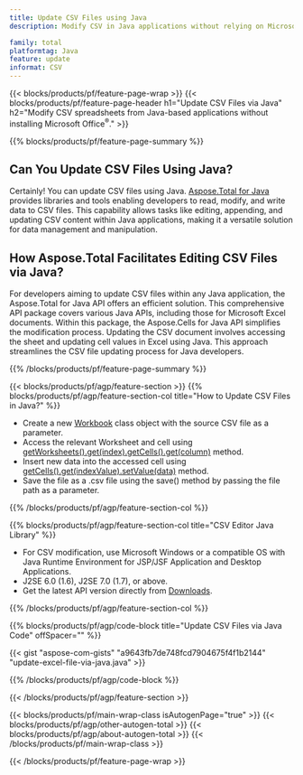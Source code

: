 ```yaml
---
title: Update CSV Files using Java
description: Modify CSV in Java applications without relying on Microsoft Excel. Optimize code for the fastest way to write and edit Excel files in Java.

family: total
platformtag: Java
feature: update
informat: CSV
---
```


{{< blocks/products/pf/feature-page-wrap >}}
{{< blocks/products/pf/feature-page-header h1="Update CSV Files via Java" h2="Modify CSV spreadsheets from Java-based applications without installing Microsoft Office<sup>&reg;</sup>." >}}

{{% blocks/products/pf/feature-page-summary %}}

<h2 class="heading-border">Can You Update CSV Files Using Java?</h2>

Certainly! You can update CSV files using Java. [Aspose.Total for Java](https://products.aspose.com/total/java/) provides libraries and tools enabling developers to read, modify, and write data to CSV files. This capability allows tasks like editing, appending, and updating CSV content within Java applications, making it a versatile solution for data management and manipulation.

<h2 class="heading-border">How Aspose.Total Facilitates Editing CSV Files via Java?</h2>

For developers aiming to update CSV files within any Java application, the Aspose.Total for Java API offers an efficient solution. This comprehensive API package covers various Java APIs, including those for Microsoft Excel documents. Within this package, the Aspose.Cells for Java API simplifies the modification process. Updating the CSV document involves accessing the sheet and updating cell values in Excel using Java. This approach streamlines the CSV file updating process for Java developers.

{{% /blocks/products/pf/feature-page-summary %}}

{{< blocks/products/pf/agp/feature-section >}}
{{% blocks/products/pf/agp/feature-section-col title="How to Update CSV Files in Java?" %}}

- Create a new [Workbook](https://reference.aspose.com/cells/java/com.aspose.cells/Workbook) class object with the source CSV file as a parameter.
- Access the relevant Worksheet and cell using [getWorksheets().get(index).getCells().get(column)](https://reference.aspose.com/cells/java/com.aspose.cells/cells#Item%20(int)) method.
- Insert new data into the accessed cell using [getCells().get(indexValue).setValue(data)](https://reference.aspose.com/cells/java/com.aspose.cells/cell#Value) method.
- Save the file as a .csv file using the save() method by passing the file path as a parameter.

{{% /blocks/products/pf/agp/feature-section-col %}}

{{% blocks/products/pf/agp/feature-section-col title="CSV Editor Java Library" %}}

- For CSV modification, use Microsoft Windows or a compatible OS with Java Runtime Environment for JSP/JSF Application and Desktop Applications.
- J2SE 6.0 (1.6), J2SE 7.0 (1.7), or above.
- Get the latest API version directly from [Downloads](https://docs.aspose.com/cells/java/installation/).

{{% /blocks/products/pf/agp/feature-section-col %}}

{{% blocks/products/pf/agp/code-block title="Update CSV Files via Java Code" offSpacer="" %}}

{{< gist "aspose-com-gists" "a9643fb7de748fcd7904675f4f1b2144" "update-excel-file-via-java.java" >}}

{{% /blocks/products/pf/agp/code-block %}}

{{< /blocks/products/pf/agp/feature-section >}}

{{< blocks/products/pf/main-wrap-class isAutogenPage="true" >}}
{{< blocks/products/pf/agp/other-autogen-total >}}
{{< blocks/products/pf/agp/about-autogen-total >}}
{{< /blocks/products/pf/main-wrap-class >}}

{{< /blocks/products/pf/feature-page-wrap >}}
